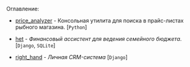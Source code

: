 Оглавлениe:

- [price_analyzer](https://github.com/akchau/price_analyzer) - Консольная утилита для поиска в прайс-листах рыбного магазина. [`Python`]

- [het](https://github.com/akchau/het) - *Финансовый ассистент для ведения семейного бюджета*. [`Django`, `SQLite`]

- [right_hand](https://github.com/akchau/right_hand/blob/main/README.md) - *Личная СRM-система* [`Django`]
